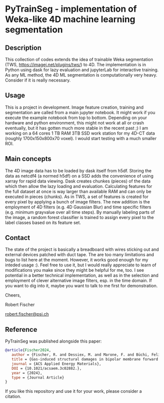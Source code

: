 # PyTrainSeg - implementation of Weka-like 4D machine learning segmentation

## Description

This collection of codes extends the idea of trainable Weka segmentation (TWS, https://imagej.net/plugins/tws/) to 4D. The implementation is in Python using dask for lazy evaluation and jupyterLab for interactive training. As any ML method, the 4D ML segmentation is computationally very heavy. Consider if it is really necessary.

## Usage
This is a project in development. Image feature creation, training and segmentation are called from a main jupyter notebook. 
It might work if you execute the example notebook from top to bottom. Depending on your hardware and python environment, this might not work at all or crash eventually, but it has gotten much more stable in the recent past ;) 
I am working on a 64 cores 1 TB RAM 3TB SSD work station for my 4D-CT data (roughly 1700x150x800x70 voxel). I would start testing with a much smaller ROI.

## Main concepts

The 4D image data has to be loaded by dask itself from h5df. Storing the data as netcdf4 (a normed h5df) on a SSD adds the convenience of using xarray for rapid data viewing. Dask creates chunkes (pieces) of the data which then allow the lazy loading and evaluation. Calculating features for the full dataset at once is way larger than available RAM and can only be executed in pieces (chunks). As in TWS, a set of features is created for every pixel by applying a bunch of image filters. The new addition is the employment of 4D filters (e.g. 4D Gaussian Blur) and time specific filters (e.g. minimum grayvalue over all time steps). By manually labeling parts of the image, a random forest classifier is trained to assign every pixel to the label classes based on its feature set.

## Contact

The state of the project is basically a breadboard with wires sticking out and external devices patched with duct tape. The are too many limitations and bugs to list here at the moment. However, it works good enough for my inteded usage :). Feel free to use it, but I would really appreciate to learn of modifications you make since they might be helpful for me, too.
I see potential in a better technical implementation, as well as in the selection and employment of clever alternative image filters, esp. in the time domain.
If you want to dig into it, maybe you want to talk to me first for demonstration.


Cheers,

Robert Fischer

robert.fischer@psi.ch

## Reference

PyTrainSeg was published alongside this paper:
```bibtex
@article{Fischer2024,
   author = {Fischer, R. and Dessiex, M. and Marone, F. and Büchi, Felix N.},
   title = {Gas-induced structural damages in bipolar membrane forward bias CO2 electrolysis studied by fast X-ray tomography},
   journal = {ACS Applied Energy Materials},
   DOI = {10.1021/acsaem.3c02882.},
   year = {2024},
   type = {Journal Article}
}
```

If you like this repository and use it for your work, please consider a citation.
